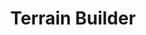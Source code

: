 ---
title: Terrain Builder
disc: Procedural terrain using Three.js and Perlin noise accelerated by your GPU!
tags: ThreeJS ProcGen Terrain React
langs: JavaScript GLSL
repo: Terrain-Builder
---